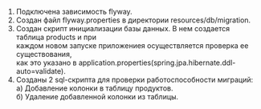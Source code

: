 1. Подключена зависимость flyway.  
2. Создан файл flyway.properties в директории resources/db/migration.  
3. Создан скрипт инициализации базы данных. В нем создается таблица products и при  
    каждом новом запуске приложениея осуществляется проверка ее существования,  
    как это указано в application.properties(spring.jpa.hibernate.ddl-auto=validate).  
4. Созданы 2 sql-скрипта для проверки работоспособности миграций:  
    а) Добавление колонки в таблицу продуктов.  
    б) Удаление добавленной колонки из таблицы.